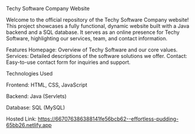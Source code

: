 
Techy Software Company Website

Welcome to the official repository of the Techy Software Company website! This project showcases a fully functional, dynamic website built with a Java backend and a SQL database. It serves as an online presence for Techy Software, highlighting our services, team, and contact information.

Features
Homepage: Overview of Techy Software and our core values.
Services: Detailed descriptions of the software solutions we offer.
Contact: Easy-to-use contact form for inquiries and support.

Technologies Used

Frontend: HTML, CSS, JavaScript

Backend: Java (Servlets)

Database: SQL (MySQL)

Hosted Link: https://667076386388141fe56bcb62--effortless-pudding-65bb26.netlify.app
